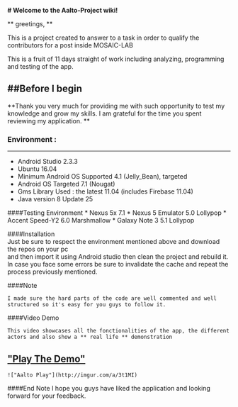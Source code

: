 **# Welcome to the Aalto-Project wiki!**

** greetings, ** 

This is a project created to answer to a task in order to qualify the contributors for a post inside MOSAIC-LAB  

This is a fruit of 11 days straight of work including analyzing, programming and testing of the app.

##Before I begin  
----------

**Thank you very much for providing me with such opportunity to test my knowledge and grow my skills. I am grateful for the time you spent reviewing my application. **  
  
  
    
### Environment :
----------


* Android Studio 2.3.3
* Ubuntu 16.04  
* Minimum Android OS Supported 4.1 (Jelly_Bean), targeted 
* Android OS Targeted 7.1 (Nougat)
* Gms Library Used : the latest 11.04 (includes Firebase 11.04)
* Java version 8 Update 25

####Testing Environment 
	* Nexus 5x 7.1
    * Nexus 5 Emulator 5.0 Lollypop
    * Accent Speed-Y2 6.0 Marshmallow
    * Galaxy Note 3 5.1 Lollypop
    
####Installation  
	Just be sure to respect the environment mentioned above and download the repos on your pc   
    and then import it using Android studio then clean the project and rebuild it.  
    In case you face some errors be sure to invalidate the cache and repeat the process previously mentioned.  
    
####Note

    I made sure the hard parts of the code are well commented and well structured so it's easy for you guys to follow it. 

####Video Demo  


	This video showcases all the fonctionalities of the app, the different actors and also show a ** real life ** demonstration



["Play The Demo"](youtube.com)
------------------------------
    !["Aalto Play"](http://imgur.com/a/3t1MI) 
    
####End Note
    I hope you guys have liked the application and looking forward for your feedback. 


    
	




 

